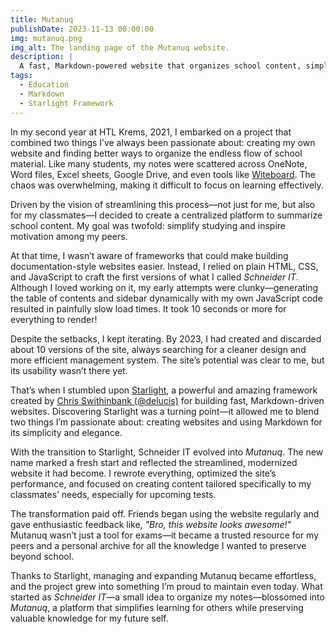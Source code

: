 ```yaml
---
title: Mutanuq
publishDate: 2023-11-13 00:00:00
img: mutanuq.png
img_alt: The landing page of the Mutanuq website.
description: |
  A fast, Markdown-powered website that organizes school content, simplifying learning and supporting educational growth.
tags:
  - Education
  - Markdown
  - Starlight Framework
---
```


In my second year at HTL Krems, 2021, I embarked on a project that combined two things I’ve always been passionate about: creating my own website and finding better ways to organize the endless flow of school material. Like many students, my notes were scattered across OneNote, Word files, Excel sheets, Google Drive, and even tools like [Witeboard](https://witeboard.com/). The chaos was overwhelming, making it difficult to focus on learning effectively.

Driven by the vision of streamlining this process—not just for me, but also for my classmates—I decided to create a centralized platform to summarize school content. My goal was twofold: simplify studying and inspire motivation among my peers.

At that time, I wasn’t aware of frameworks that could make building documentation-style websites easier. Instead, I relied on plain HTML, CSS, and JavaScript to craft the first versions of what I called *Schneider IT*. Although I loved working on it, my early attempts were clunky—generating the table of contents and sidebar dynamically with my own JavaScript code resulted in painfully slow load times. It took 10 seconds or more for everything to render!

Despite the setbacks, I kept iterating. By 2023, I had created and discarded about 10 versions of the site, always searching for a cleaner design and more efficient management system. The site’s potential was clear to me, but its usability wasn’t there yet.

That’s when I stumbled upon [Starlight](https://starlight.astro.build/), a powerful and amazing framework created by [Chris Swithinbank (@delucis)](https://www.chrisswithinbank.net) for building fast, Markdown-driven websites. Discovering Starlight was a turning point—it allowed me to blend two things I’m passionate about: creating websites and using Markdown for its simplicity and elegance.

With the transition to Starlight, Schneider IT evolved into *Mutanuq*. The new name marked a fresh start and reflected the streamlined, modernized website it had become. I rewrote everything, optimized the site’s performance, and focused on creating content tailored specifically to my classmates’ needs, especially for upcoming tests.

The transformation paid off. Friends began using the website regularly and gave enthusiastic feedback like, *"Bro, this website looks awesome!"* Mutanuq wasn’t just a tool for exams—it became a trusted resource for my peers and a personal archive for all the knowledge I wanted to preserve beyond school.

Thanks to Starlight, managing and expanding Mutanuq became effortless, and the project grew into something I’m proud to maintain even today. What started as *Schneider IT*—a small idea to organize my notes—blossomed into *Mutanuq*, a platform that simplifies learning for others while preserving valuable knowledge for my future self.
